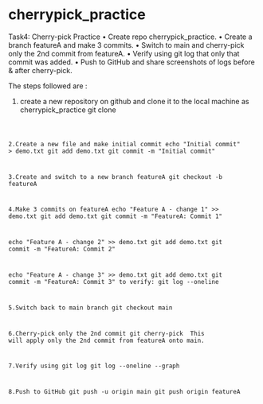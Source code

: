 # cherrypick_practice

Task4: Cherry-pick Practice
•       Create repo cherrypick_practice.
•       Create a branch featureA and make 3 commits.
•       Switch to main and cherry-pick only the 2nd commit from featureA.
•       Verify using git log that only that commit was added.
•       Push to GitHub and share screenshots of logs before & after cherry-pick.

The steps followed are :
1. create a new repository on github and clone it to the local machine as cherrypick_practice
   git clone <code>

2.Create a new file and make initial commit
  echo "Initial commit" > demo.txt
  git add demo.txt
  git commit -m "Initial commit"

3.Create and switch to a new branch featureA
  git checkout -b featureA

4.Make 3 commits on featureA
  echo "Feature A - change 1" >> demo.txt
  git add demo.txt
  git commit -m "FeatureA: Commit 1"

  echo "Feature A - change 2" >> demo.txt
  git add demo.txt
  git commit -m "FeatureA: Commit 2"

  echo "Feature A - change 3" >> demo.txt
  git add demo.txt
  git commit -m "FeatureA: Commit 3"
  to verify: git log --oneline

5.Switch back to main branch
  git checkout main

6.Cherry-pick only the 2nd commit
  git cherry-pick <commit hash>
  This will apply only the 2nd commit from featureA onto main.

7.Verify using git log
  git log --oneline --graph

8.Push to GitHub
  git push -u origin main
  git push origin featureA

